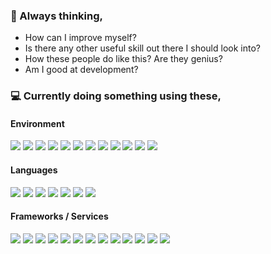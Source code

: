### 🤔 Always thinking,

- How can I improve myself?
- Is there any other useful skill out there I should look into?
- How these people do like this? Are they genius?
- Am I good at development? 

### 💻 Currently doing something using these,

#### Environment

<img src="https://img.shields.io/badge/macOS-000000?style=flat-square&logo=macOS&logoColor=white"/> <img src="https://img.shields.io/badge/Linux-FCC624?style=flat-square&logo=Linux&logoColor=white"/> <img src="https://img.shields.io/badge/Ubuntu-E95420?style=flat-square&logo=Ubuntu&logoColor=white"/> <img src="https://img.shields.io/badge/Debian-A81D33?style=flat-square&logo=Debian&logoColor=white"/> <img src="https://img.shields.io/badge/Homebrew-FBB040?style=flat-square&logo=Homebrew&logoColor=white"/> <img src="https://img.shields.io/badge/NeoVim-57A143?style=flat-square&logo=NeoVim&logoColor=white"/> <img src="https://img.shields.io/badge/tmux-1BB91F?style=flat-square&logo=tmux&logoColor=white"/> <img src="https://img.shields.io/badge/Brave-FB542B?style=flat-square&logo=Brave&logoColor=white"/> <img src="https://img.shields.io/badge/Visual%20Studio%20Code-006ACC?style=flat-square&logo=Visual%20Studio%20Code&logoColor=white"/> <img src="https://img.shields.io/badge/Slack-4A154B?style=flat-square&logo=Slack&logoColor=white"/> <img src="https://img.shields.io/badge/Notion-000000?style=flat-square&logo=Notion&logoColor=white"/> <img src="https://img.shields.io/badge/Gerrit-EEEEEE?style=flat-square&logo=Gerrit&logoColor=black"/>

#### Languages

<img src="https://img.shields.io/badge/C-A8B9CC?style=flat-square&logo=C&logoColor=white"/> <img src="https://img.shields.io/badge/PHP-777BB4?style=flat-square&logo=PHP&logoColor=white"/> <img src="https://img.shields.io/badge/Bash-4EAA25?style=flat-square&logo=GNU%20Bash&logoColor=white"/> <img src="https://img.shields.io/badge/Python-3766AB?style=flat-square&logo=Python&logoColor=white"/> <img src="https://img.shields.io/badge/JavaScript-F7DF1E?style=flat-square&logo=JavaScript&logoColor=white"/> <img src="https://img.shields.io/badge/TypeScript-3178C6?style=flat-square&logo=TypeScript&logoColor=white"/> <img src="https://img.shields.io/badge/Dart-0175C2?style=flat-square&logo=Dart&logoColor=white"/>

#### Frameworks / Services

<img src="https://img.shields.io/badge/Firebase-FFCA28?style=flat-square&logo=Firebase&logoColor=white"/> <img src="https://img.shields.io/badge/Flutter-02569B?style=flat-square&logo=Flutter&logoColor=white"/> <img src="https://img.shields.io/badge/Django-092E20?style=flat-square&logo=Django&logoColor=white"/> <img src="https://img.shields.io/badge/Node.js-339933?style=flat-square&logo=Node.js&logoColor=white"/> <img src="https://img.shields.io/badge/React-61DAFB?style=flat-square&logo=React&logoColor=white"/> <img src="https://img.shields.io/badge/ReactiveX-87178C?style=flat-square&logo=ReactiveX&logoColor=white"/> <img src="https://img.shields.io/badge/Docker-2496ED?style=flat-square&logo=Docker&logoColor=white"/> <img src="https://img.shields.io/badge/MariaDB-003545?style=flat-square&logo=MariaDB&logoColor=white"/> <img src="https://img.shields.io/badge/NGINX-009639?style=flat-square&logo=NGINX&logoColor=white"/> <img src="https://img.shields.io/badge/Launchpad-F8C300?style=flat-square&logo=Launchpad&logoColor=white"/> <img src="https://img.shields.io/badge/Amazon%20AWS-232F3E?style=flat-square&logo=Amazon%20AWS&logoColor=white"/> <img src="https://img.shields.io/badge/Bootstrap-7952B3?style=flat-square&logo=Bootstrap&logoColor=white"/> <img src="https://img.shields.io/badge/Git-F05032?style=flat-square&logo=Git&logoColor=white"/>
